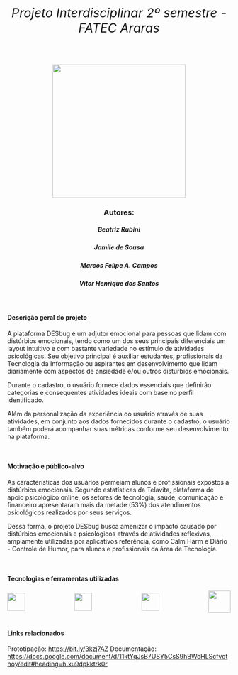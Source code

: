 # <div align="center"><h6 style='text-align: center;'> Projeto Interdisciplinar 2º semestre - FATEC Araras</h6></div>
<div align="center">

<div align="center">
<img src="https://user-images.githubusercontent.com/71787801/141644909-a55e42a6-b5e8-489f-a821-1ad59ef8a833.png" with="300" height="300">
</div>

<div align="center">
<h3 style='text-align: center;'> Autores: </h3>
  <h5 style='text-align: center;'> Beatriz Rubini</h5>
<h5 style='text-align: center;'> Jamile de Sousa</h5>
<h5 style='text-align: center;'> Marcos Felipe A. Campos</h5>
<h5 style='text-align: center;'> Vitor Henrique dos Santos</h5>


<div align="left">
<br>

<h4>Descrição geral do projeto</h4>

A plataforma DESbug é um adjutor emocional para pessoas que lidam com distúrbios emocionais, tendo como um dos seus principais diferenciais um layout intuitivo e com bastante variedade no estímulo de atividades psicológicas.  Seu objetivo principal é auxiliar estudantes, profissionais da Tecnologia da Informação ou aspirantes em desenvolvimento que lidam diariamente com aspectos de ansiedade e/ou outros distúrbios emocionais.

Durante o cadastro, o usuário fornece dados essenciais que definirão categorias e consequentes atividades ideais com base no perfil identificado.

Além da personalização da experiência do usuário através de suas atividades, em conjunto aos dados fornecidos durante o cadastro, o usuário também poderá acompanhar suas métricas conforme seu desenvolvimento na plataforma.

<br>

<h4>Motivação e público-alvo</h4>

As características dos usuários permeiam alunos e profissionais expostos a distúrbios emocionais. Segundo estatísticas da Telavita, plataforma de apoio psicológico online, os setores de tecnologia, saúde, comunicação e financeiro apresentaram mais da metade (53%) dos atendimentos psicológicos realizados por seus serviços. 

Dessa forma, o projeto DESbug busca amenizar o impacto causado por distúrbios emocionais e psicológicos através de atividades reflexivas, amplamente utilizadas por aplicativos referência, como Calm Harm e Diário - Controle de Humor, para alunos e profissionais da área de Tecnologia.

<br>

<h4>Tecnologias e ferramentas utilizadas</h4>

<div style="display: flex; justify-content: space-between; align-items: center;">
<img src="https://user-images.githubusercontent.com/71787801/141646804-e2743a67-8873-420f-8653-2d7a9d4cb08c.png" with="40" height="40">

<img src="https://user-images.githubusercontent.com/71787801/141646856-2b3e9f71-3443-436c-b005-9a879c011434.png" with="40" height="40">

<img src="https://user-images.githubusercontent.com/71787801/141646869-e4188890-290d-4fa4-9ca4-53dc6aafe87c.png" with="40" height="40">

<img src="https://user-images.githubusercontent.com/71787801/141647258-120efd93-2f72-4d50-91c7-27a1b0c69e6a.png" with="50" height="50">

</div>

<br>

<h4>Links relacionados</h4>

Prototipação: https://bit.ly/3kzj7AZ
Documentação: https://docs.google.com/document/d/11ktYqJsB7USY5CsS9hBWcHLScfvothoy/edit#heading=h.xu9dpkktrk0r



</div>
